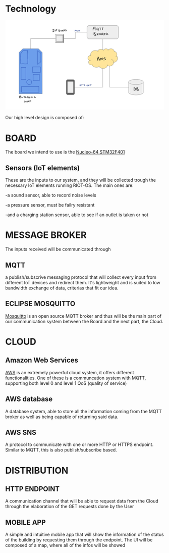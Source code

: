 # Technology

![structure](Structure.jpg)

Our high level design is composed of:

# BOARD

The board we intend to use is the [Nucleo-64 STM32F401](https://www.st.com/en/evaluation-tools/nucleo-f401re.html)
## Sensors (IoT elements)
These are the inputs to our system, and they will be collected trough the necessary IoT elements running RIOT-OS. The main ones are:

-a sound sensor, able to record noise levels

-a pressure sensor, must be failry resistant 

-and a charging station sensor, able to see if an outlet is taken or not

# MESSAGE BROKER

The inputs received will be communicated through
## MQTT 
a publish/subscrive messaging protocol that will collect every input from different IoT devices and redirect them. It's lightweight and is suited to low bandwidth exchange of data, criterias that fit our idea.

## ECLIPSE MOSQUITTO
[Mosquitto](https://mosquitto.org/) is an open source MQTT broker and thus will be the main part of our communication system between the Board and the next part, the Cloud.

# CLOUD

## Amazon Web Services
[AWS](https://aws.amazon.com/it/) is an extremely powerful cloud system, it offers different functionalities. One of these is a communcation system with MQTT, supporting both level 0 and level 1 QoS (quality of service)

## AWS database
A database system, able to store all the information coming from the MQTT broker as well as being capable of returning said data.

## AWS SNS
A protocol to communicate with one or more HTTP or HTTPS endpoint. Similar to MQTT, this is also publish/subscribe based.


# DISTRIBUTION

## HTTP ENDPOINT
A communication channel that will be able to request data from the Cloud through the elaboration of the GET requests done by the User

## MOBILE APP
A simple and intuitive mobile app that will show the information of the status of the building by requesting them through the endpoint. The UI will be composed of a map, where all of the infos will be showed
